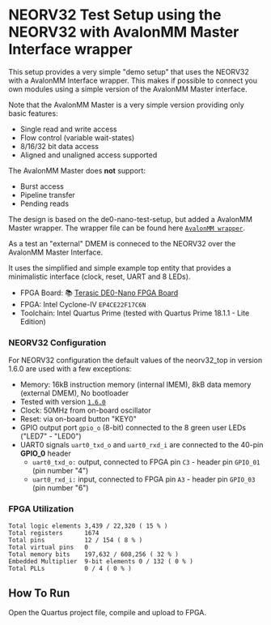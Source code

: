 # NEORV32 Test Setup using the NEORV32 with AvalonMM Master Interface wrapper

This setup provides a very simple "demo setup" that uses the NEORV32 with a AvalonMM 
Interface wrapper. This makes if possible to connect you own modules using a simple
version of the AvalonMM Master interface.

Note that the AvalonMM Master is a very simple version providing only basic features:

* Single read and write access
* Flow control (variable wait-states)
* 8/16/32 bit data access
* Aligned and unaligned access supported

The AvalonMM Master does **not** support:
* Burst access
* Pipeline transfer
* Pending reads

The design is based on the de0-nano-test-setup, but added a AvalonMM Master wrapper.
The wrapper file can be found here [`AvalonMM wrapper`](../../../rtl/system_integration/neorv32_SystemTop_AvalonMM.vhd).

As a test an "external" DMEM is conneced to the NEORV32 over the AvalonMM Master Interface.

It uses the simplified and simple example top entity that provides a minimalistic interface (clock, reset, UART and 8 LEDs).

* FPGA Board: :books: [Terasic DE0-Nano FPGA Board](https://www.terasic.com.tw/cgi-bin/page/archive.pl?Language=English&CategoryNo=139&No=593)
* FPGA: Intel Cyclone-IV `EP4CE22F17C6N`
* Toolchain: Intel Quartus Prime (tested with Quartus Prime 18.1.1 - Lite Edition)


### NEORV32 Configuration

For NEORV32 configuration the default values of the neorv32_top in version 1.6.0 are used
with a few exceptions:

* Memory: 16kB instruction memory (internal IMEM), 8kB data memory (external DMEM), No bootloader
* Tested with version [`1.6.0`](https://github.com/stnolting/neorv32/blob/master/CHANGELOG.md)
* Clock: 50MHz from on-board oscillator
* Reset: via on-board button "KEY0"
* GPIO output port `gpio_o` (8-bit) connected to the 8 green user LEDs ("LED7" - "LED0")
* UART0 signals `uart0_txd_o` and `uart0_rxd_i` are connected to the 40-pin **GPIO_0** header
  * `uart0_txd_o:` output, connected to FPGA pin `C3` - header pin `GPIO_01` (pin number "4")
  * `uart0_rxd_i:` input, connected to FPGA pin `A3` - header pin `GPIO_03` (pin number "6")

### FPGA Utilization

```
Total logic elements 3,439 / 22,320 ( 15 % )
Total registers      1674
Total pins           12 / 154 ( 8 % )
Total virtual pins   0
Total memory bits    197,632 / 608,256 ( 32 % )
Embedded Multiplier  9-bit elements	0 / 132 ( 0 % )
Total PLLs           0 / 4 ( 0 % )
```


## How To Run

Open the Quartus project file, compile and upload to FPGA.